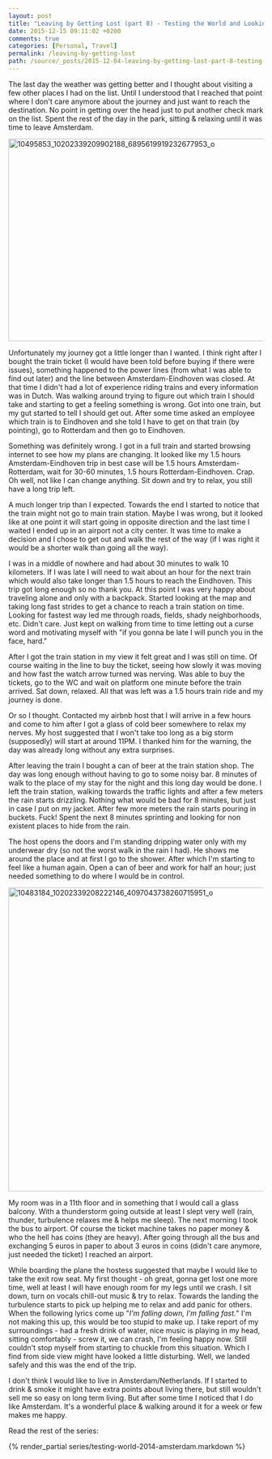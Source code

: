 ```yaml
---
layout: post
title: "Leaving by Getting Lost (part 8) - Testing the World and Looking for Home series"
date: 2015-12-15 09:11:02 +0200
comments: true
categories: [Personal, Travel]
permalink: /leaving-by-getting-lost
path: /source/_posts/2015-12-04-leaving-by-getting-lost-part-8-testing-the-world-and-looking-for-home-series.markdown
---
```


The last day the weather was getting better and I thought about visiting a few other places I had on the list. Until I understood that I reached that point where I don't care anymore about the journey and just want to reach the destination. No point in getting over the head just to put another check mark on the list. Spent the rest of the day in the park, sitting & relaxing until it was time to leave Amsterdam.

<a data-flickr-embed="true"  href="https://www.flickr.com/photos/ifdattic/23142641809" title="10495853_10202339209902188_6895619919232677953_o"><img src="https://farm6.staticflickr.com/5756/23142641809_0d6602204c_c.jpg" width="800" height="400" alt="10495853_10202339209902188_6895619919232677953_o"></a><script async src="//embedr.flickr.com/assets/client-code.js" charset="utf-8"></script>

Unfortunately my journey got a little longer than I wanted. I think right after I bought the train ticket (I would have been told before buying if there were issues), something happened to the power lines (from what I was able to find out later) and the line between Amsterdam-Eindhoven was closed. At that time I didn't had a lot of experience riding trains and every information was in Dutch. Was walking around trying to figure out which train I should take and starting to get a feeling something is wrong. Got into one train, but my gut started to tell I should get out. After some time asked an employee which train is to Eindhoven and she told I have to get on that train (by pointing), go to Rotterdam and then go to Eindhoven.

Something was definitely wrong. I got in a full train and started browsing internet to see how my plans are changing. It looked like my 1.5 hours Amsterdam-Eindhoven trip in best case will be 1.5 hours Amsterdam-Rotterdam, wait for 30-60 minutes, 1.5 hours Rotterdam-Eindhoven. Crap. Oh well, not like I can change anything. Sit down and try to relax, you still have a long trip left.

A much longer trip than I expected. Towards the end I started to notice that the train might not go to main train station. Maybe I was wrong, but it looked like at one point it will start going in opposite direction and the last time I waited I ended up in an airport not a city center. It was time to make a decision and I chose to get out and walk the rest of the way (if I was right it would be a shorter walk than going all the way).

I was in a middle of nowhere and had about 30 minutes to walk 10 kilometers. If I was late I will need to wait about an hour for the next train which would also take longer than 1.5 hours to reach the Eindhoven. This trip got long enough so no thank you. At this point I was very happy about traveling alone and only with a backpack. Started looking at the map and taking long fast strides to get a chance to reach a train station on time. Looking for fastest way led me through roads, fields, shady neighborhoods, etc. Didn't care. Just kept on walking from time to time letting out a curse word and motivating myself with "if you gonna be late I will punch you in the face, hard."

After I got the train station in my view it felt great and I was still on time. Of course waiting in the line to buy the ticket, seeing how slowly it was moving and how fast the watch arrow turned was nerving. Was able to buy the tickets, go to the WC and wait on platform one minute before the train arrived. Sat down, relaxed. All that was left was a 1.5 hours train ride and my journey is done.

Or so I thought. Contacted my airbnb host that I will arrive in a few hours and come to him after I got a glass of cold beer somewhere to relax my nerves. My host suggested that I won't take too long as a big storm (supposedly) will start at around 11PM. I thanked him for the warning, the day was already long without any extra surprises.

After leaving the train I bought a can of beer at the train station shop. The day was long enough without having to go to some noisy bar. 8 minutes of walk to the place of my stay for the night and this long day would be done. I left the train station, walking towards the traffic lights and after a few meters the rain starts drizzling. Nothing what would be bad for 8 minutes, but just in case I put on my jacket. After few more meters the rain starts pouring in buckets. Fuck! Spent the next 8 minutes sprinting and looking for non existent places to hide from the rain.

The host opens the doors and I'm standing dripping water only with my underwear dry (so not the worst walk in the rain I had). He shows me around the place and at first I go to the shower. After which I'm starting to feel like a human again. Open a can of beer and work for half an hour; just needed something to do where I would be in control.

<a data-flickr-embed="true"  href="https://www.flickr.com/photos/ifdattic/16898784814/in/album-72157652211723419/" title="10483184_10202339208222146_4097043738260715951_o"><img src="https://farm9.staticflickr.com/8694/16898784814_3cddbf26de_c.jpg" width="800" height="600" alt="10483184_10202339208222146_4097043738260715951_o"></a><script async src="//embedr.flickr.com/assets/client-code.js" charset="utf-8"></script>

My room was in a 11th floor and in something that I would call a glass balcony. With a thunderstorm going outside at least I slept very well (rain, thunder, turbulence relaxes me & helps me sleep). The next morning I took the bus to airport. Of course the ticket machine takes no paper money & who the hell has coins (they are heavy). After going through all the bus and exchanging 5 euros in paper to about 3 euros in coins (didn't care anymore, just needed the ticket) I reached an airport.

While boarding the plane the hostess suggested that maybe I would like to take the exit row seat. My first thought - oh great, gonna get lost one more time, well at least I will have enough room for my legs until we crash. I sit down, turn on vocals chill-out music & try to relax. Towards the landing the turbulence starts to pick up helping me to relax and add panic for others. When the following lyrics come up "*I'm falling down, I'm falling fast.*" I'm not making this up, this would be too stupid to make up. I take report of my surroundings - had a fresh drink of water, nice music is playing in my head, sitting comfortably - screw it, we can crash, I'm feeling happy now. Still couldn't stop myself from starting to chuckle from this situation. Which I find from side view might have looked a little disturbing. Well, we landed safely and this was the end of the trip.

I don't think I would like to live in Amsterdam/Netherlands. If I started to drink & smoke it might have extra points about living there, but still wouldn't sell me so easy on long term living. But after some time I noticed that I do like Amsterdam. It's a wonderful place & walking around it for a week or few makes me happy.

Read the rest of the series:

{% render_partial series/testing-world-2014-amsterdam.markdown %}
